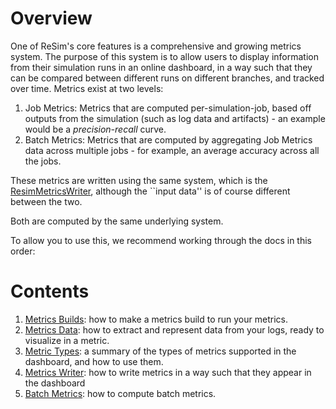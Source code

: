# Overview

One of ReSim's core features is a comprehensive and growing metrics system. The purpose of this system is to allow users to display information from their simulation runs in an online dashboard, in a way such that they can be compared between different runs on different branches, and tracked over time. Metrics exist at two levels:

1. Job Metrics: Metrics that are computed per-simulation-job, based off outputs from the simulation (such as log data and artifacts) - an example would be a *precision-recall* curve.
2. Batch Metrics: Metrics that are computed by aggregating Job Metrics data across multiple jobs - for example, an average accuracy across all the jobs.

These metrics are written using the same system, which is the [ResimMetricsWriter](https://github.com/resim-ai/open-core/blob/main/resim/metrics/python/metrics_writer.py), although the ``input data'' is of course different between the two. 

Both are computed by the same underlying system.

To allow you to use this, we recommend working through the docs in this order:

# Contents

1. [Metrics Builds](./metrics_builds.md): how to make a metrics build to run your metrics.
1. [Metrics Data](./metrics_data.md): how to extract and represent data from your logs, ready to visualize in a metric.
1. [Metric Types](./metric_types.md): a summary of the types of metrics supported in the dashboard, and how to use them.
1. [Metrics Writer](./metrics_writer.md): how to write metrics in a way such that they appear in the dashboard
1. [Batch Metrics](./batch_metrics.md): how to compute batch metrics.
